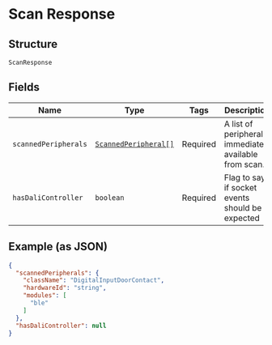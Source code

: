 
# Scan Response

## Structure

`ScanResponse`

## Fields

| Name | Type | Tags | Description |
|  --- | --- | --- | --- |
| `scannedPeripherals` | [`ScannedPeripheral[]`](/doc/models/scanned-peripheral.md) | Required | A list of peripherals immediately available from scan. |
| `hasDaliController` | `boolean` | Required | Flag to say if socket events should be expected |

## Example (as JSON)

```json
{
  "scannedPeripherals": {
    "className": "DigitalInputDoorContact",
    "hardwareId": "string",
    "modules": [
      "ble"
    ]
  },
  "hasDaliController": null
}
```


